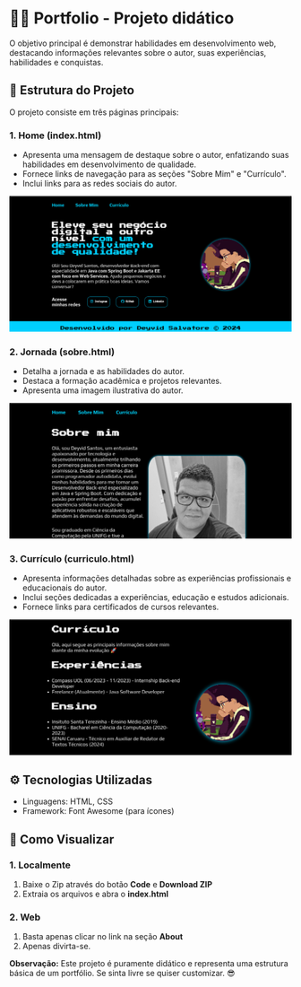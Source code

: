 # 👨‍💻 Portfolio - Projeto didático
O objetivo principal é demonstrar habilidades em desenvolvimento web, destacando informações relevantes sobre o autor, suas experiências, habilidades e conquistas.
## 📐 Estrutura do Projeto
O projeto consiste em três páginas principais:
### 1. Home (index.html)
* Apresenta uma mensagem de destaque sobre o autor, enfatizando suas habilidades em desenvolvimento de qualidade. 
* Fornece links de navegação para as seções "Sobre Mim" e "Currículo". 
* Inclui links para as redes sociais do autor.

![Print da home](prints/print1.png)
### 2. Jornada (sobre.html)
* Detalha a jornada e as habilidades do autor.
* Destaca a formação acadêmica e projetos relevantes.
* Apresenta uma imagem ilustrativa do autor.

![Print do sobre mim](prints/print2.png)
### 3. Currículo (curriculo.html)
* Apresenta informações detalhadas sobre as experiências profissionais e educacionais do autor.
* Inclui seções dedicadas a experiências, educação e estudos adicionais.
* Fornece links para certificados de cursos relevantes.

![Print do curriculo](prints/print3.png)

## ⚙️ Tecnologias Utilizadas
* Linguagens: HTML, CSS
* Framework: Font Awesome (para ícones)

## 🚀 Como Visualizar
### 1. Localmente
1. Baixe o Zip através do botão **Code** e **Download ZIP**
2. Extraia os arquivos e abra o **index.html**
### 2. Web
1. Basta apenas clicar no link na seção **About**
2. Apenas divirta-se.

**Observação:** Este projeto é puramente didático e representa uma estrutura básica de um portfólio. Se sinta livre se quiser customizar. 😎